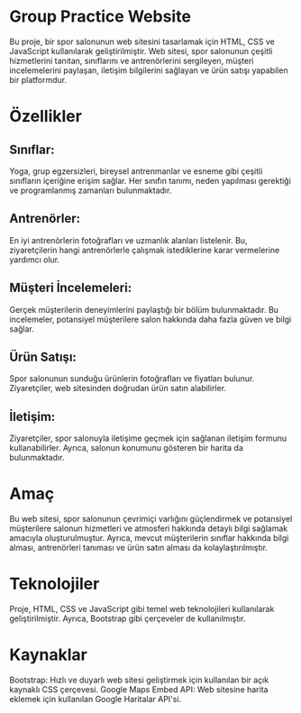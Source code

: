 # Group Practice Website

Bu proje, bir spor salonunun web sitesini tasarlamak için HTML, CSS ve JavaScript kullanılarak geliştirilmiştir. Web sitesi, spor salonunun çeşitli hizmetlerini tanıtan, sınıflarını ve antrenörlerini sergileyen, müşteri incelemelerini paylaşan, iletişim bilgilerini sağlayan ve ürün satışı yapabilen bir platformdur.

# Özellikler

## Sınıflar:

Yoga, grup egzersizleri, bireysel antrenmanlar ve esneme gibi çeşitli sınıfların içeriğine erişim sağlar. Her sınıfın tanımı, neden yapılması gerektiği ve programlanmış zamanları bulunmaktadır.

## Antrenörler:

En iyi antrenörlerin fotoğrafları ve uzmanlık alanları listelenir. Bu, ziyaretçilerin hangi antrenörlerle çalışmak istediklerine karar vermelerine yardımcı olur.

## Müşteri İncelemeleri:

Gerçek müşterilerin deneyimlerini paylaştığı bir bölüm bulunmaktadır. Bu incelemeler, potansiyel müşterilere salon hakkında daha fazla güven ve bilgi sağlar.

## Ürün Satışı:

Spor salonunun sunduğu ürünlerin fotoğrafları ve fiyatları bulunur. Ziyaretçiler, web sitesinden doğrudan ürün satın alabilirler.

## İletişim:

Ziyaretçiler, spor salonuyla iletişime geçmek için sağlanan iletişim formunu kullanabilirler. Ayrıca, salonun konumunu gösteren bir harita da bulunmaktadır.

# Amaç

Bu web sitesi, spor salonunun çevrimiçi varlığını güçlendirmek ve potansiyel müşterilere salonun hizmetleri ve atmosferi hakkında detaylı bilgi sağlamak amacıyla oluşturulmuştur. Ayrıca, mevcut müşterilerin sınıflar hakkında bilgi alması, antrenörleri tanıması ve ürün satın alması da kolaylaştırılmıştır.

# Teknolojiler

Proje, HTML, CSS ve JavaScript gibi temel web teknolojileri kullanılarak geliştirilmiştir. Ayrıca, Bootstrap gibi çerçeveler de kullanılmıştır.

# Kaynaklar

Bootstrap: Hızlı ve duyarlı web sitesi geliştirmek için kullanılan bir açık kaynaklı CSS çerçevesi.
Google Maps Embed API: Web sitesine harita eklemek için kullanılan Google Haritalar API'si.
